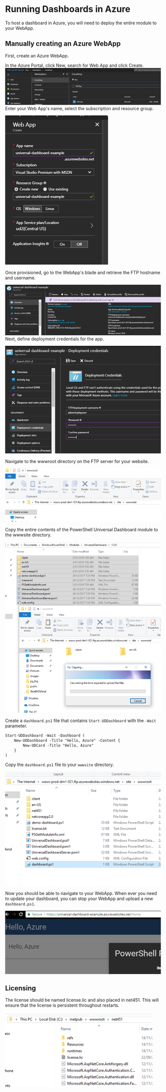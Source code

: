# Running Dashboards in Azure

To host a dashboard in Azure, you will need to deploy the entire module to your WebApp.

## Manually creating an Azure WebApp

First, create an Azure WebApp.

In the Azure Portal, click New, search for Web App and click Create.![](/assets/azure-web-app.png)Enter your Web App's name, select the subscription and resource group.

![](/assets/azure-create-new-webapp.png)

Once provisioned, go to the WebApp's blade and retrieve the FTP hostname and username.

![](/assets/azure-ftp-username.png)Next, define deployment credentials for the app.

![](/assets/azure-deployment-credentials.png)

Navigate to the wwwroot directory on the FTP server for your website.

![](/assets/ftp-website.png)

Copy the entire contents of the PowerShell Universal Dashboard module to the wwwsite directory.

![](/assets/azure-copy-files.png)

Create a `dashboard.ps1` file that contains `Start-UDDashboard` with the `-Wait` parameter.

```
Start-UDDashboard -Wait -Dashboard (
    New-UDDashboard -Title "Hello, Azure" -Content {
        New-UDCard -Title "Hello, Azure"
    }
)
```

Copy the `dashboard.ps1` file to your `wwwsite` directory.

![](/assets/finished-site-dir.png)

Now you should be able to navigate to your WebApp. When ever you need to update your dashboard, you can stop your WebApp and upload a new `dashboard.ps1`.

![](/assets/hello-azure.png)

## Licensing

The license should be named license.lic and also placed in net451. This will ensure that the license is persistent throughout restarts.

![](/assets/iis-license)

